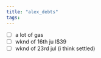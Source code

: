 ```yaml
---
title: "alex_debts"
tags: 
---
```


- [ ] a lot of gas
- [ ] wknd of 16th ju l$39
- [ ] wknd of 23rd jul (i think settled)
